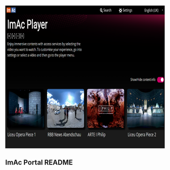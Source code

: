 <p align="center">
    <img height="450px" width="800px" src="img/imac_portal_screenshot.png" />
</p>

## ImAc Portal README
